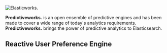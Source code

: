 ![Elasticworks.](https://raw.githubusercontent.com/skrusche63/spark-pref/images/predictiveworks.png)

**Predictiveworks.** is an open ensemble of predictive engines and has been made to cover a wide range of today's analytics requirements. **Predictiveworks.**  brings the power of predictive analytics to Elasticsearch.

## Reactive User Preference Engine
